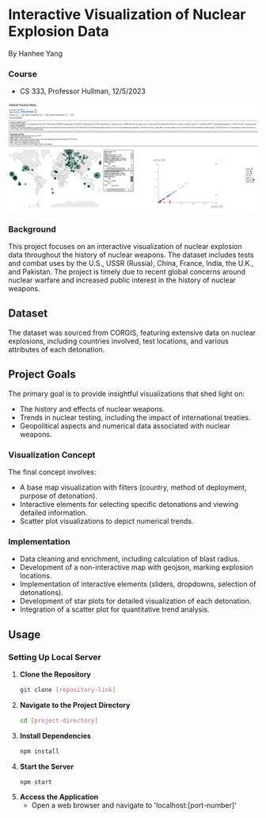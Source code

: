 # Interactive Visualization of Nuclear Explosion Data

By Hanhee Yang

### Course
- CS 333, Professor Hullman, 12/5/2023

![Alt text](https://github.com/hanheeds/nuclear/blob/main/cs333_a3.png)

### Background
This project focuses on an interactive visualization of nuclear explosion data throughout the history of nuclear weapons. The dataset includes tests and combat uses by the U.S., USSR (Russia), China, France, India, the U.K., and Pakistan. The project is timely due to recent global concerns around nuclear warfare and increased public interest in the history of nuclear weapons.

## Dataset
The dataset was sourced from CORGIS, featuring extensive data on nuclear explosions, including countries involved, test locations, and various attributes of each detonation.

## Project Goals
The primary goal is to provide insightful visualizations that shed light on:
- The history and effects of nuclear weapons.
- Trends in nuclear testing, including the impact of international treaties.
- Geopolitical aspects and numerical data associated with nuclear weapons.

### Visualization Concept
The final concept involves:
- A base map visualization with filters (country, method of deployment, purpose of detonation).
- Interactive elements for selecting specific detonations and viewing detailed information.
- Scatter plot visualizations to depict numerical trends.

### Implementation
- Data cleaning and enrichment, including calculation of blast radius.
- Development of a non-interactive map with geojson, marking explosion locations.
- Implementation of interactive elements (sliders, dropdowns, selection of detonations).
- Development of star plots for detailed visualization of each detonation.
- Integration of a scatter plot for quantitative trend analysis.

## Usage

### Setting Up Local Server

1. **Clone the Repository**
   ```bash
   git clone [repository-link]
   ```
2. **Navigate to the Project Directory**
   ```bash
   cd [project-directory]
   ```
3. **Install Dependencies**
   ```bash
   npm install
   ```
4. **Start the Server**
   ```bash
   npm start
   ```
5. **Access the Application**
   - Open a web browser and navigate to 'localhost:[port-number]'
  

   


